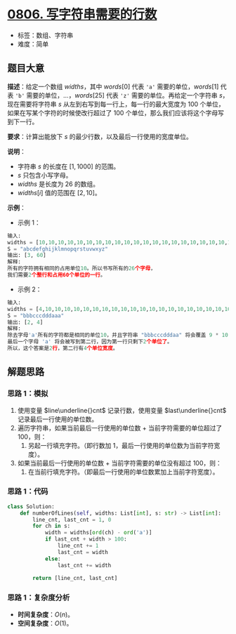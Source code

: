 # [0806. 写字符串需要的行数](https://leetcode.cn/problems/number-of-lines-to-write-string/)

- 标签：数组、字符串
- 难度：简单

## 题目大意

**描述**：给定一个数组 $widths$，其中 $words[0]$ 代表 `'a'` 需要的单位，$words[1]$ 代表 `'b'` 需要的单位，…，$words[25]$ 代表 `'z'` 需要的单位。再给定一个字符串 $s$，现在需要将字符串 $s$ 从左到右写到每一行上，每一行的最大宽度为 $100$ 个单位，如果在写某个字符的时候使改行超过了 $100$ 个单位，那么我们应该将这个字母写到下一行。

**要求**：计算出能放下 $s$ 的最少行数，以及最后一行使用的宽度单位。

**说明**：

- 字符串 $s$ 的长度在 $[1, 1000]$ 的范围。
- $s$ 只包含小写字母。
- $widths$ 是长度为 $26$ 的数组。
- $widths[i]$ 值的范围在 $[2, 10]$。

**示例**：

- 示例 1：

```Python
输入: 
widths = [10,10,10,10,10,10,10,10,10,10,10,10,10,10,10,10,10,10,10,10,10,10,10,10,10,10]
S = "abcdefghijklmnopqrstuvwxyz"
输出: [3, 60]
解释: 
所有的字符拥有相同的占用单位10。所以书写所有的26个字母，
我们需要2个整行和占用60个单位的一行。
```

- 示例 2：

```Python
输入: 
widths = [4,10,10,10,10,10,10,10,10,10,10,10,10,10,10,10,10,10,10,10,10,10,10,10,10,10]
S = "bbbcccdddaaa"
输出: [2, 4]
解释: 
除去字母'a'所有的字符都是相同的单位10，并且字符串 "bbbcccdddaa" 将会覆盖 9 * 10 + 2 * 4 = 98 个单位.
最后一个字母 'a' 将会被写到第二行，因为第一行只剩下2个单位了。
所以，这个答案是2行，第二行有4个单位宽度。
```

## 解题思路

### 思路 1：模拟

1. 使用变量 $line\underline{}cnt$ 记录行数，使用变量 $last\underline{}cnt$ 记录最后一行使用的单位数。
2. 遍历字符串，如果当前最后一行使用的单位数 + 当前字符需要的单位超过了 $100$，则：
   1. 另起一行填充字符。（即行数加 $1$，最后一行使用的单位数为当前字符宽度）。
3. 如果当前最后一行使用的单位数 + 当前字符需要的单位没有超过 $100$，则：
   1. 在当前行填充字符。（即最后一行使用的单位数累加上当前字符宽度）。

### 思路 1：代码

```Python
class Solution:
    def numberOfLines(self, widths: List[int], s: str) -> List[int]:
        line_cnt, last_cnt = 1, 0
        for ch in s:
            width = widths[ord(ch) - ord('a')]
            if last_cnt + width > 100:
                line_cnt += 1
                last_cnt = width
            else:
                last_cnt += width
                
        return [line_cnt, last_cnt]
```

### 思路 1：复杂度分析

- **时间复杂度**：$O(n)$。
- **空间复杂度**：$O(1)$。

